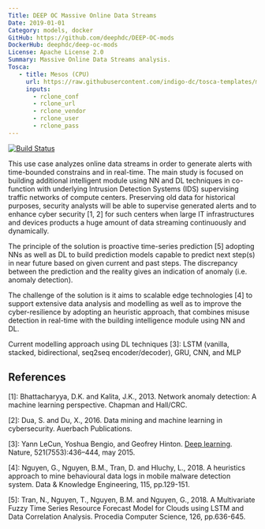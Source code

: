 ```yaml
---
Title: DEEP OC Massive Online Data Streams
Date: 2019-01-01
Category: models, docker
GitHub: https://github.com/deephdc/DEEP-OC-mods
DockerHub: deephdc/deep-oc-mods
License: Apache License 2.0
Summary: Massive Online Data Streams analysis.
Tosca:
   - title: Mesos (CPU)
     url: https://raw.githubusercontent.com/indigo-dc/tosca-templates/master/deep-oc/deep-oc-mods-mesos-cpu.yml
     inputs:
       - rclone_conf
       - rclone_url
       - rclone_vendor
       - rclone_user
       - rclone_pass
---
```



[![Build Status](https://jenkins.indigo-datacloud.eu:8080/buildStatus/icon?job=Pipeline-as-code/DEEP-OC-org/DEEP-OC-mods/master)](https://jenkins.indigo-datacloud.eu:8080/job/Pipeline-as-code/job/DEEP-OC-org/job/DEEP-OC-mods/job/master)


This use case analyzes online data streams in order to generate alerts with time-bounded constrains and in real-time.
The main study is focused on building additional intelligent module using NN and DL techniques
in co-function with underlying Intrusion Detection Systems (IDS) supervising traffic networks of compute centers.
Preserving old data for historical purposes, security analysts will be able to supervise generated alerts
and to enhance cyber security [1, 2] for such centers when large IT infrastructures and devices
products a huge amount of data streaming continuously and dynamically.

The principle of the solution is proactive time-series prediction [5] adopting NNs as well as DL to build
prediction models capable to predict next step(s) in near future based on given current and past steps.
The discrepancy between the prediction and the reality gives an indication of anomaly (i.e. anomaly detection).

The challenge of the solution is it aims to scalable edge technologies [4] to support
extensive data analysis and modelling as well as to improve the cyber-resilience by adopting an heuristic approach,
that combines misuse detection in real-time with the building intelligence module using NN and DL.

Current modelling approach using DL techniques [3]:
LSTM (vanilla, stacked, bidirectional, seq2seq encoder/decoder), GRU, CNN, and MLP


## References

[1]: Bhattacharyya, D.K. and Kalita, J.K., 2013. Network anomaly detection: A machine learning perspective. Chapman and Hall/CRC.

[2]: Dua, S. and Du, X., 2016. Data mining and machine learning in cybersecurity. Auerbach Publications.

[3]: Yann LeCun, Yoshua Bengio, and Geofrey Hinton. [Deep learning](https://www.cs.toronto.edu/~hinton/absps/NatureDeepReview.pdf). Nature, 521(7553):436–444, may 2015.

[4]: Nguyen, G., Nguyen, B.M., Tran, D. and Hluchy, L., 2018. A heuristics approach to mine behavioural data logs in mobile malware detection system. Data & Knowledge Engineering, 115, pp.129-151.

[5]: Tran, N., Nguyen, T., Nguyen, B.M. and Nguyen, G., 2018. A Multivariate Fuzzy Time Series Resource Forecast Model for Clouds using LSTM and Data Correlation Analysis. Procedia Computer Science, 126, pp.636-645.

